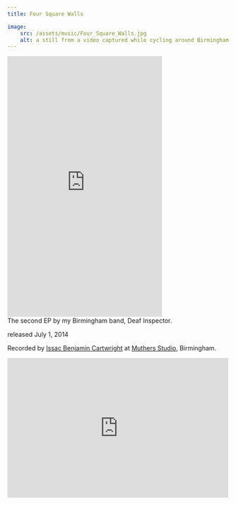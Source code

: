 ```yaml
---
title: Four Square Walls

image:
    src: /assets/music/Four_Square_Walls.jpg
    alt: a still from a video captured while cycling around Birmingham at night
---
```

<section class = "centered">
<iframe style="border: 0; width: 350px; height: 588px;" src="https://bandcamp.com/EmbeddedPlayer/album=1496444449/size=large/bgcol=333333/linkcol=e99708/transparent=true/" seamless><a href="https://deafinspector.bandcamp.com/album/four-square-walls">Four Square Walls by Deaf Inspector</a></iframe>
</section>
<section class = "narrow" markdown=1>
The second EP by my Birmingham band, Deaf Inspector.

released July 1, 2014

Recorded by [Issac Benjamin Cartwright][website] at [Muthers Studio][website2], Birmingham.

[website]: https://soundcloud.com/ibcrecordingengineer
[website2]: https://www.muthersstudio.com/

<iframe width="500" height="315" src="https://www.youtube.com/embed/BlzOY6WLaDM?si=gFyzOZh4qFAptBwU" title="YouTube video player" frameborder="0" allow="accelerometer; autoplay; clipboard-write; encrypted-media; gyroscope; picture-in-picture; web-share" referrerpolicy="strict-origin-when-cross-origin" allowfullscreen></iframe>